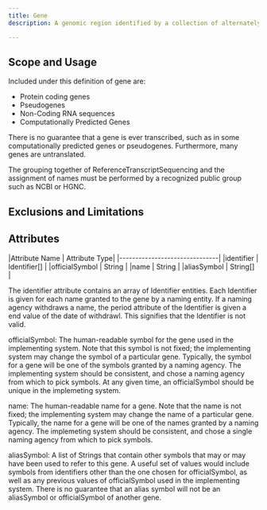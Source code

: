 ```yaml
---
title: Gene
description: A genomic region identified by a collection of alternately spliced ReferenceTranscriptSequences, given a name by one or more naming agencies.

---
```


Scope and Usage
---------------

Included under this definition of gene are:
  * Protein coding genes
  * Pseudogenes
  * Non-Coding RNA sequences
  * Computationally Predicted Genes

There is no guarantee that a gene is ever transcribed, such as in some computationally predicted genes or pseudogenes.   Furthermore, many genes are untranslated.

The grouping together of ReferenceTranscriptSequencing and the assignment of names must be performed by a recognized public group such as NCBI or HGNC.

Exclusions and Limitations
--------------------------



Attributes
----------

|Attribute Name | Attribute Type|
|-------------------------------|
|identifier     | Identifier[] |
|officialSymbol | String |
|name           | String |
|aliasSymbol    | String[] |

The identifier attribute contains an array of Identifier entities. Each Identifier is given for each name granted to the gene by a naming entity.  If a naming agency withdraws a name, the period attribute of the Identifier is given a end value of the date of withdrawl.  This signifies that the Identifier is not valid.

officialSymbol: The human-readable symbol for the gene used in the implementing system.  Note that this symbol is not fixed; the implementing system may change the symbol of a particular gene.  Typically, the symbol for a gene will be one of the symbols granted by a naming agency.  The implementing system should be consistent, and chose a naming agency from which to pick symbols.  At any given time, an officialSymbol should be unique in the implemeting system.

name: The human-readable name for a gene.  Note that the name is not fixed; the implementing system may change the name of a particular gene.  Typically, the name for a gene will be one of the names granted by a naming agency.  The implemeting system should be consistent, and chose a single naming agency from which to pick symbols.

aliasSymbol: A list of Strings that contain other symbols that may or may have been used to refer to this gene.  A useful set of values would include symbols from identifiers other than the one chosen for officialSymbol, as well as any previous values of officialSymbol used in the implementing system.  There is no guarantee that an alias symbol will not be an aliasSymbol or officialSymbol of another gene.
